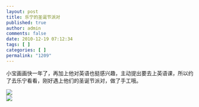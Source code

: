 ```yaml
---
layout: post
title: 乐宁的圣诞节派对
published: true
author: admin
comments: false
date: 2010-12-19 07:12:34
tags: [ ]
categories: [ ]
permalink: "1209"
---
```

小宝画画快一年了，再加上他对英语也挺感兴趣，主动提出要去上英语课，所以约了去乐宁看看，刚好遇上他们的圣诞节派对，做了手工哦。


  


![][1]  
![][2]

 [1]: http://xujianian.com/jx/blog/UploadFiles/2010-12/1219583477.jpg
 [2]: http://xujianian.com/jx/blog/UploadFiles/2010-12/1219974151.jpg